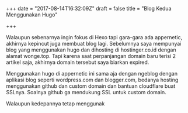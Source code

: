+++
date = "2017-08-14T16:32:09Z"
draft = false
title = "Blog Kedua Menggunakan Hugo"

+++
Walaupun sebenarnya ingin fokus di Hexo tapi gara-gara ada appernetic, akhirnya kepincut juga membuat blog lagi. Sebelumnya saya mempunyai blog yang menggunakan hugo dan dihosting di hostinger.co.id dengan alamat wonge.top. Tapi karena saat perpanjangan domain baru terisi 2 artikel saja, akhirnya domain tersebut saya biarkan expired.

Menggunakan hugo di appernetic ini sama aja dengan ngeblog dengan aplikasi blog seperti wordpress.com dan blogger.com, bedanya hosting menggunakan github dan custom domain dan bantuan cloudflare buat SSLnya. Soalnya github ga mendukung SSL untuk custom domain.

Walaupun kedepannya tetap menggunak
